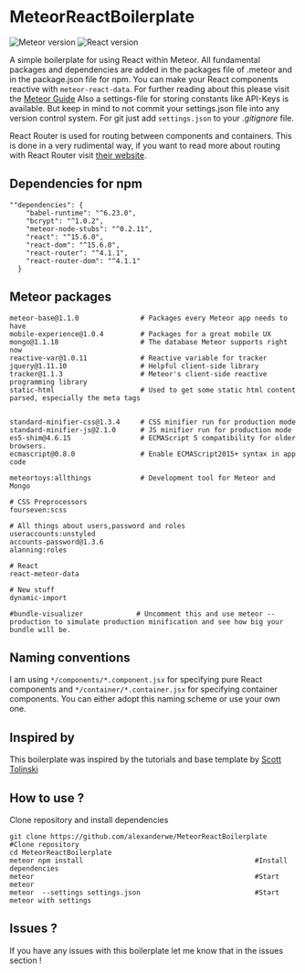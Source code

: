 # MeteorReactBoilerplate

![Meteor version](https://img.shields.io/badge/Meteor%20Version-1.5-green.svg)
![React version](https://img.shields.io/badge/React%20Version-1.5.6-green.svg)

A simple boilerplate for using React within Meteor. All fundamental packages and dependencies are added in the packages file of .meteor and in the package.json file for npm. You can make your React components reactive with `meteor-react-data`. For further reading about this please visit the [Meteor Guide](https://guide.meteor.com/react.html#using-createContainer) Also a settings-file for storing constants like API-Keys is available. But keep in mind to not commit your settings.json file into any version control system. For git just add `settings.json` to your _.gitignore_ file.

React Router is used for routing between components and containers. This is done in a very rudimental way, if you want to read more about routing with React Router visit [their website](https://reacttraining.com/react-router/).


## Dependencies for npm

```
""dependencies": {
    "babel-runtime": "^6.23.0",
    "bcrypt": "^1.0.2",
    "meteor-node-stubs": "^0.2.11",
    "react": "^15.6.0",
    "react-dom": "^15.6.0",
    "react-router": "^4.1.1",
    "react-router-dom": "^4.1.1"
  }
```

## Meteor packages

```
meteor-base@1.1.0               # Packages every Meteor app needs to have
mobile-experience@1.0.4         # Packages for a great mobile UX
mongo@1.1.18                    # The database Meteor supports right now
reactive-var@1.0.11             # Reactive variable for tracker
jquery@1.11.10                  # Helpful client-side library
tracker@1.1.3                   # Meteor's client-side reactive programming library
static-html                     # Used to get some static html content parsed, especially the meta tags


standard-minifier-css@1.3.4     # CSS minifier run for production mode
standard-minifier-js@2.1.0      # JS minifier run for production mode
es5-shim@4.6.15                 # ECMAScript 5 compatibility for older browsers.
ecmascript@0.8.0                # Enable ECMAScript2015+ syntax in app code

meteortoys:allthings            # Development tool for Meteor and Mongo

# CSS Preprocessors
fourseven:scss

# All things about users,password and roles
useraccounts:unstyled
accounts-password@1.3.6
alanning:roles

# React
react-meteor-data

# New stuff
dynamic-import

#bundle-visualizer             # Uncomment this and use meteor --production to simulate production minification and see how big your bundle will be.                

```

## Naming conventions
I am using `*/components/*.component.jsx` for specifying pure React components and `*/container/*.container.jsx` for specifying container components. You can either adopt this naming scheme or use your own one.

## Inspired by

This boilerplate was inspired by the tutorials and base template by [Scott Tolinski](https://github.com/stolinski/level-up-meteor-react-base)


## How to use ?

Clone repository and install dependencies
```
git clone https://github.com/alexanderwe/MeteorReactBoilerplate  #Clone repository
cd MeteorReactBoilerplate
meteor npm install                                          #Install dependencies
meteor                                                      #Start meteor
meteor  --settings settings.json                            #Start meteor with settings
```


## Issues ?

If you have any issues with this boilerplate let me know that in the issues section !
